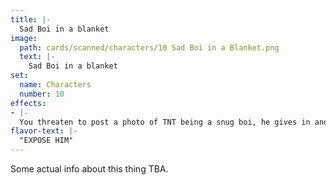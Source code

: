 ```yaml
---
title: |-
  Sad Boi in a blanket
image: 
  path: cards/scanned/characters/10 Sad Boi in a Blanket.png
  text: |-
    Sad Boi in a blanket
set:
  name: Characters
  number: 10
effects: 
- |-
  You threaten to post a photo of TNT being a snug boi, he gives in and gives up his accusation.
flavor-text: |-
  "EXPOSE HIM"
---
```

Some actual info about this thing TBA.
